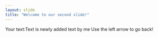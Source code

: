 ```yaml
---
layout: slide
title: "Welcome to our second slide!"
---
```

Your text:Text is newly added text by me
Use the left arrow to go back!
